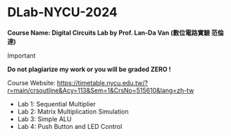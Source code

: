 # DLab-NYCU-2024

**Course Name: Digital Circuits Lab by Prof. Lan-Da Van (數位電路實驗 范倫達)**

>[!IMPORTANT]
>**Do not plagiarize my work or you will be graded ZERO !**

Course Website: https://timetable.nycu.edu.tw/?r=main/crsoutline&Acy=113&Sem=1&CrsNo=515610&lang=zh-tw

* Lab 1: Sequential Multiplier
* Lab 2: Matrix Multiplication Simulation
* Lab 3: Simple ALU
* Lab 4: Push Button and LED Control
